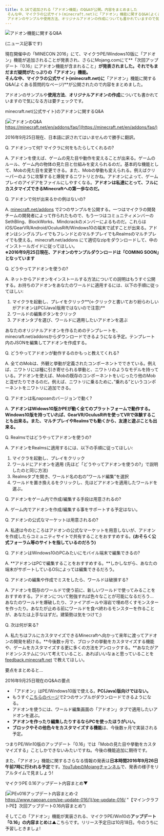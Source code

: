 ```yaml
---
title: 0.16で追加される「アドオン機能」のQ&Aが公開。内容をまとめました
 そんな中、マイクラの公式サイト(minecraft.net)に「アドオン」機能に関するQ&A(よくある質問的なページ)が公開されたので内容をまとめました。
 アドオンのサンプルや使用方法、オリジナルアドオンの作成についても書かれていますので気になる方は要チェックです。
---
```


![アドオン機能に関するQ&A](https://cdn-ak.f.st-hatena.com/images/fotolife/s/sasigume/20210208/20210208090344.png)

(ニュース記事です)

現在開催中の「MINECON 2016」にて、マイクラPE/Windows10版に「アドオン」機能が追加されることが発表され、さらにMojang.comにて**「次回アップデート『0.16』にアドオン機能が含まれること」**が発表されました。それでもまだまだ疑問がたっぷりの「アドオン」機能。  
そんな中、マイクラの公式サイト(minecraft.net)に**「アドオン」機能に関するQ&A(よくある質問的なページ)**が公開されたので内容をまとめました。

アドオンのサンプルや**使用方法**、**オリジナルアドオンの作成**についても書かれていますので気になる方は要チェックです。

minecraft.net(公式サイト)のアドオンに関するQ&A

[![アドオンのQ&A](https://cdn-ak.f.st-hatena.com/images/fotolife/s/sasigume/20210208/20210208112247.png)  
https://minecraft.net/en/addons/faq/](https://minecraft.net/en/addons/faq/)

2016年9月25日現在、日本語に訳されてはいませんので勝手に翻訳。

Q. アドオンって何? マイクラに何をもたらしてくれるの?

A. アドオンを使えば、ゲームの見た目や動作を変えることが出来る。ゲームのルール、ゲーム内の物体の見た目と仕組みを変えられるのだ。基本的な機能として、Mobの見た目を変更できる。また、Mobの挙動も変えられる。例えばクリーパーのように攻撃すると爆発するニワトリとかね。アドオンによって、ゲームプレイのアイデアをファイルにしやすくなる。**アドオンは私達にとって、フルにカスタマイズできるMinecraftへの第一歩なのだ。**

Q. アドオンで何が出来るかの例はないの?

A. [minecraft.net/addons](https://minecraft.net/addons) で2つのサンプルを公開する。一つはマイクラの開発チームの開発者によって作られたもので、もう一つはコミュニティメンバーのSethBling、BlockWorks、Mindcrackのメンバーによるものだ。これらはiOS/GearVR/Android/OculusRift/Windows10の端末で試すことが出来る。アドオンはシングルプレイでもフレンドとのマルチプレイでもRealmsのマルチプレイでも使える。minecraft.net/addons にて適切なzipをダウンロードして、中のインストールガイドに従ってほしい。  
**※2016年9月25日現在、アドオンのサンプルダウンロードは「COMING SOON」となっています**

Q. どうやってアドオンを使うの?

A. ネットからアドオンをインストールする方法についての説明はもうすぐ公開する。お持ちのアドオンをあなたのワールドに適用するには、以下の手順に従ってほしい:

1.  マイクラを起動し、プレイをクリック**(←クリックと書いており紛らわしいがアドオンはPC(Java)版用ではないので注意)**
2.  ワールドの編集ボタンをクリック
3.  アドオンタブを選び、ワールドに適用したいアドオンを選ぶ

あなたのオリジナルアドオンを作るためのテンプレートを、minecraft.net/addonsからダウンロードできるようになる予定。テンプレート内のJSONを編集してアドオンを作成する。

Q. どうやってアドオンが動作するのかもっと教えてくれる?

A. 全てのMobは、外観と挙動が定義されたコンポーネントでできている。例えば、ニワトリには種に引き寄せられる挙動と、ニワトリのようなモデルを持っている。アドオンを使えば、Mobの既存のコンポーネントをいじったり他のMobと混ぜたりできるのだ。例えば、ニワトリに乗るために、”乗れる”というコンポーネントをニワトリに追加できる。

Q. アドオンは私napoanのバージョンで動く?

A. **アドオンはWidows10版かPEが動く全てのプラットフォームで動作する。Windows10版を持っていれば、GearVR/OculusRiftを使ってVRで体験することも出来る。また、マルチプレイやRealmsでも動くから、友達と遊ぶことも出来る。**

Q. Realmsではどうやってアドオンを使うの?

A. アドオンをRealmsに適用するには、以下の手順に従ってほしい:

1.  マイクラを起動し、プレイをクリック
2.  ワールドにアドオンを適用 (先ほど「どうやってアドオンを使うの?」で説明したのと同じ方法)
3.  Realmsタブを開き、ワールド名の右の”ワールド編集”を選択
4.  ワールドを置き換えるをクリックし、先ほどアドオンを適用したワールドを選ぶ。

Q. アドオンをゲーム内で作成/編集する手段は用意されるの?

A. ゲーム内でアドオンを作成/編集する事をサポートする予定はない。

Q. アドオンの公式なマーケットは用意されるの?

A. 私達は今のところはアドオンの公式なマーケットを用意しないが、アドオンを作成したらコミュニティサイトで共有することをおすすめする。**(おそらく公式フォーラム等のサイトを指しているのだろう)**

Q. アドオンはWindows10のPCみたいにモバイル端末で編集できるの?

A. **アドオンはPCで編集することをおすすめする。**しかしながら、あなたの端末がサポートしているOSによっては編集できるだろう。

Q. アドオンの編集や作成でミスをしたら、ワールドは破損する?

A. アドオンを既存のワールドで使う前に、新しいワールドで使ってみることをおすすめする。アドオンについて勉強すれば色々なことが可能になるだろう… あなたのワールドを爆破したり、ファイアボールや溶岩で埋め尽くすモンスターを作ったり。あなたが止める前にワールドを食べ終わるモンスターを作ることが、あなたは上手なはずだ。建築勢は気をつけて;)

Q. 次は何が来る?

A. 私たちはフルにカスタマイズできるMinecraftへ向かって来年に渡ってアドオンの開発を続ける。**今後数ヶ月で、ブロックの挙動をカスタマイズする機能や、ゲームをカスタマイズする更に多くの方法をアンロックする。**あなたがアドオンシステムについて考えていること、あればいいなぁと思っていることを [feedback.minecraft.net](https://feedback.minecraft.net) で教えてほしい。

要点をまとめると…

2016年9月25日現在のQ&Aの要点

*   「アドオン」はPE/Windows10版で使える。**PC(Java)版向けではない。**
*   もうすぐ[こちらのページ](https://minecraft.net/en/addons/)で2つのサンプルがダウンロードできるようになる。
*   アドオンを使うには、ワールド編集画面の「アドオン」タブで適用したいアドオンを選ぶ。
*   **アドオンを作ったり編集したりするならPCを使ったほうがいい。**
*   **ブロックやその他色々をカスタマイズする機能**は、今後数ヶ月で実装される予定。

つまりPE/Win10版のアップデート「0.16」では「Mobの見た目や挙動をカスタマイズする」ことしかできないみたいですね。今後の機能追加に期待です。

また、「アドオン」機能に関するさらなる情報の発表は**日本時間2016年9月26日午前7時に行われる予定**です。[YouTubeのMojangチャンネル](https://www.twitch.tv/mojang)で、発表の様子をリアルタイムで見ましょう!

マイクラPE 0.16アップデート内容まとめ▼

[![PEv016アップデート内容まとめ-2](https://cdn-ak.f.st-hatena.com/images/fotolife/s/sasigume/20210208/20210208104407.png)  
https://www.napoan.com/pe-update-016/](/pe-update-016/ "【マインクラフトPE】次回アップデート0.16内容まとめ")

そしてこの「アドオン」機能が実装される、マイクラPE/Win10の**アップデート「0.16」の内容まとめ**は▲こちらです。リリース予定日は10月18日。今のうちに予習しときましょ!
